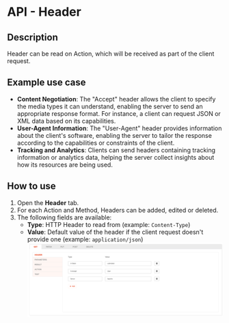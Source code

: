 # API - Header

## Description

Header can be read on Action, which will be received as part of the client request.

## Example use case

* **Content Negotiation**: The "Accept" header allows the client to specify the media types it can understand, enabling the
  server to send an appropriate response format. For instance, a client can request JSON or XML data based on its
  capabilities.
* **User-Agent Information**: The "User-Agent" header provides information about the client's software, enabling the server
  to tailor the response according to the capabilities or constraints of the client.
* **Tracking and Analytics**: Clients can send headers containing tracking information or analytics data, helping the server
  collect insights about how its resources are being used.

## How to use

1. Open the **Header** tab.
2. For each Action and Method, Headers can be added, edited or deleted.
3. The following fields are available:
    * **Type**: HTTP Header to read from (example: `Content-Type`)
    * **Value**: Default value of the header if the client request doesn't provide one (example: `application/json`)
      ![Header view](Header-view.png)
